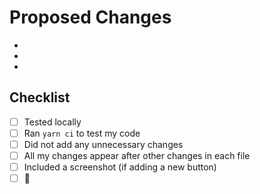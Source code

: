 # Proposed Changes
<!--- Provide a general summary of your changes -->

-
-
-

## Checklist

- [ ] Tested locally
- [ ] Ran `yarn ci` to test my code
- [ ] Did not add any unnecessary changes
- [ ] All my changes appear after other changes in each file
- [ ] Included a screenshot (if adding a new button)
- [ ] 🚀

<!--- If adding a new button, please include screenshot -->
<!--- If you are adding new code, please follow the pattern and add it to the end of the file where appropriate -->
<!--- Please be sure that you are not adding any additional changes including spaces, adding/deleting lines -->
